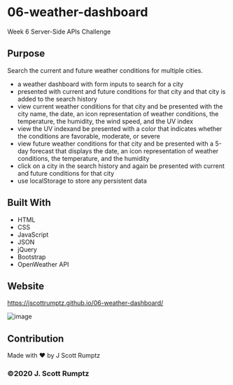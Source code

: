 # 06-weather-dashboard
Week 6 Server-Side APIs Challenge

## Purpose
Search the current and future weather conditions for multiple cities.
- a weather dashboard with form inputs to search for a city
- presented with current and future conditions for that city and that city is added to the search history
- view current weather conditions for that city and be presented with the city name, the date, an icon representation of weather conditions, the temperature, the humidity, the wind speed, and the UV index
- view the UV indexand be presented with a color that indicates whether the conditions are favorable, moderate, or severe
- view future weather conditions for that city and be presented with a 5-day forecast that displays the date, an icon representation of weather conditions, the temperature, and the humidity
- click on a city in the search history and again be presented with current and future conditions for that city
- use localStorage to store any persistent data

## Built With
* HTML
* CSS
* JavaScript
* JSON
* jQuery
* Bootstrap
* OpenWeather API

## Website
https://jscottrumptz.github.io/06-weather-dashboard/

![image](https://user-images.githubusercontent.com/74981245/104877420-65b2b180-591f-11eb-810b-994d0ee643cc.png)

## Contribution
Made with ❤️ by J Scott Rumptz

### ©️2020 J. Scott Rumptz 
